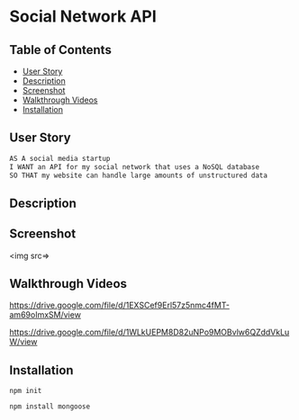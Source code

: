 # Social Network API  

## Table of Contents
- [User Story](#user-story)
- [Description](#description)
- [Screenshot](#screenshot)
- [Walkthrough Videos](#Walkthrough-Videos)
- [Installation](#installation) 

## User Story

```md
AS A social media startup
I WANT an API for my social network that uses a NoSQL database
SO THAT my website can handle large amounts of unstructured data
```

## Description 



## Screenshot

<img src=> 

## Walkthrough Videos 

https://drive.google.com/file/d/1EXSCef9Erl57z5nmc4fMT-am69oImxSM/view 

https://drive.google.com/file/d/1WLkUEPM8D82uNPo9MOBvlw6QZddVkLuW/view


## Installation 

`npm init`

`npm install mongoose`

